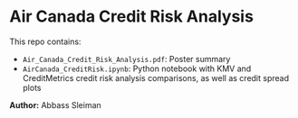 # Air Canada Credit Risk Analysis

This repo contains:
- `Air_Canada_Credit_Risk_Analysis.pdf`: Poster summary  
- `AirCanada_CreditRisk.ipynb`: Python notebook with KMV and CreditMetrics credit risk analysis comparisons, as well as credit spread plots  

**Author:** Abbass Sleiman
